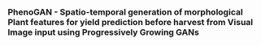 ### PhenoGAN - Spatio-temporal generation of morphological Plant features for yield prediction before harvest from Visual Image input using Progressively Growing GANs

